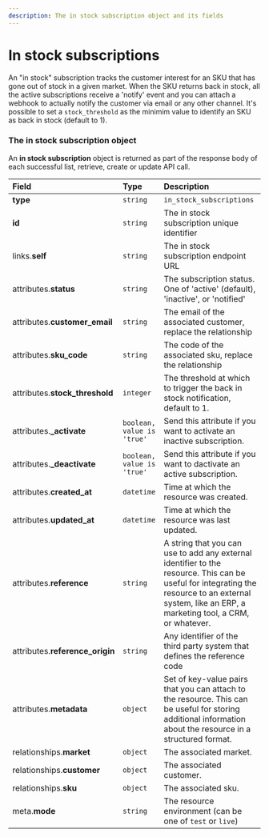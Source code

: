```yaml
---
description: The in stock subscription object and its fields
---
```


# In stock subscriptions

An "in stock" subscription tracks the customer interest for an SKU that has gone out of stock in a given market. When the SKU returns back in stock, all the active subscriptions receive a 'notify' event and you can attach a webhook to actually notify the customer via email or any other channel. It's possible to set a `stock_threshold` as the minimim value to identify an SKU as back in stock (default to 1).


### The in stock subscription object

An **in stock subscription** object is returned as part of the response body of each successful list, retrieve, create or update API call.

| Field | Type | Description |
| :--- | :--- | :--- |
| **type** | `string` | `in_stock_subscriptions` |
| **id** | `string` | The in stock subscription unique identifier |
| links.**self** | `string` | The in stock subscription endpoint URL |
| attributes.**status** | `string` | The subscription status. One of 'active' (default), 'inactive', or 'notified' |
| attributes.**customer_email** | `string` | The email of the associated customer, replace the relationship |
| attributes.**sku_code** | `string` | The code of the associated sku, replace the relationship |
| attributes.**stock_threshold** | `integer` | The threshold at which to trigger the back in stock notification, default to 1. |
| attributes.**_activate** | `boolean, value is 'true'` | Send this attribute if you want to activate an inactive subscription. |
| attributes.**_deactivate** | `boolean, value is 'true'` | Send this attribute if you want to dactivate an active subscription. |
| attributes.**created_at** | `datetime` | Time at which the resource was created. |
| attributes.**updated_at** | `datetime` | Time at which the resource was last updated. |
| attributes.**reference** | `string` | A string that you can use to add any external identifier to the resource. This can be useful for integrating the resource to an external system, like an ERP, a marketing tool, a CRM, or whatever. |
| attributes.**reference_origin** | `string` | Any identifier of the third party system that defines the reference code |
| attributes.**metadata** | `object` | Set of key-value pairs that you can attach to the resource. This can be useful for storing additional information about the resource in a structured format. |
| relationships.**market** | `object` | The associated market. |
| relationships.**customer** | `object` | The associated customer. |
| relationships.**sku** | `object` | The associated sku. |
| meta.**mode** | `string` | The resource environment \(can be one of `test` or `live`\) |

